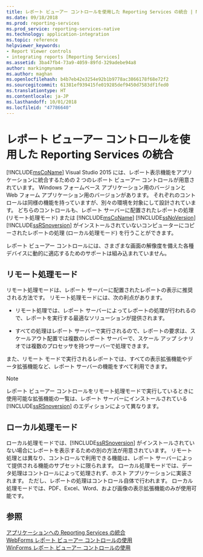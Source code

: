 ```yaml
---
title: レポート ビューアー コントロールを使用した Reporting Services の統合 | Microsoft Docs
ms.date: 09/18/2018
ms.prod: reporting-services
ms.prod_service: reporting-services-native
ms.technology: application-integration
ms.topic: reference
helpviewer_keywords:
- Report Viewer controls
- integrating reports [Reporting Services]
ms.assetid: 3ba47fb4-73a9-4059-89fd-329adebe94a8
author: markingmyname
ms.author: maghan
ms.openlocfilehash: b4b7eb42e3254e92b1b9778ac3866178f68e72f2
ms.sourcegitcommit: 61381ef939415fe019285def9450d7583df1fed0
ms.translationtype: HT
ms.contentlocale: ja-JP
ms.lasthandoff: 10/01/2018
ms.locfileid: "47786640"
---
```

# <a name="integrating-reporting-services-using-report-viewer-controls"></a>レポート ビューアー コントロールを使用した Reporting Services の統合
  [!INCLUDE[msCoName](../../includes/msconame-md.md)] Visual Studio 2015 には、レポート表示機能をアプリケーションに統合するための 2 つのレポート ビューアー コントロールが用意されています。 Windows フォームベース アプリケーション用のバージョンと Web フォーム アプリケーション用のバージョンがあります。 それぞれのコントロールは同様の機能を持っていますが、別々の環境を対象にして設計されています。 どちらのコントロールも、レポート サーバーに配置されたレポートの処理 (リモート処理モード) または [!INCLUDE[msCoName](../../includes/msconame-md.md)] [!INCLUDE[ssNoVersion](../../includes/ssnoversion-md.md)] [!INCLUDE[ssRSnoversion](../../includes/ssrsnoversion-md.md)] がインストールされていないコンピューターにコピーされたレポートの処理 (ローカル処理モード) を行うことができます。  
  
 レポート ビューアー コントロールには、さまざまな画面の解像度を備えた各種デバイスに動的に適応するためのサポートは組み込まれていません。  
  
## <a name="remote-processing-mode"></a>リモート処理モード  
 リモート処理モードは、レポート サーバーに配置されたレポートの表示に推奨される方法です。 リモート処理モードには、次の利点があります。  
  
-   リモート処理では、レポート サーバーによってレポートの処理が行われるので、レポートを実行する最適なソリューションが提供されます。  
  
-   すべての処理はレポート サーバーで実行されるので、レポートの要求は、スケールアウト配置では複数のレポート サーバーで、スケール アップ シナリオでは複数のプロセッサを持つサーバーで処理できます。  
  
 また、リモート モードで実行されるレポートでは、すべての表示拡張機能やデータ拡張機能など、レポート サーバーの機能をすべて利用できます。  
  
> [!NOTE]  
>  レポート ビューアー コントロールをリモート処理モードで実行しているときに使用可能な拡張機能の一覧は、レポート サーバーにインストールされている [!INCLUDE[ssRSnoversion](../../includes/ssrsnoversion-md.md)] のエディションによって異なります。  
  
## <a name="local-processing-mode"></a>ローカル処理モード  
 ローカル処理モードでは、[!INCLUDE[ssRSnoversion](../../includes/ssrsnoversion-md.md)] がインストールされていない場合にレポートを表示するための別の方法が用意されています。 リモート処理とは異なり、コントロールで利用できる機能は、レポート サーバーによって提供される機能のサブセットに限られます。 ローカル処理モードでは、データ処理はコントロールによって処理されず、ホスト アプリケーションに実装されます。 ただし、レポートの処理はコントロール自体で行われます。 ローカル処理モードでは、PDF、Excel、Word、および画像の表示拡張機能のみが使用可能です。  
  
## <a name="see-also"></a>参照  
 [アプリケーションへの Reporting Services の統合](../../reporting-services/application-integration/integrating-reporting-services-into-applications.md)   
 [WebForms レポート ビューアー コントロールの使用](../../reporting-services/application-integration/using-the-webforms-reportviewer-control.md)   
 [WinForms レポート ビューアー コントロールの使用](../../reporting-services/application-integration/using-the-winforms-reportviewer-control.md)  

  
  
